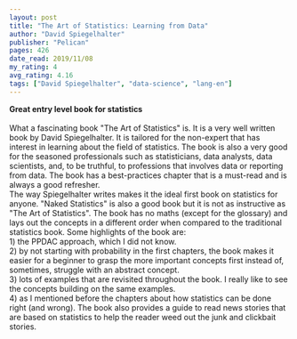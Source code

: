 ```yaml
---
layout: post
title: "The Art of Statistics: Learning from Data"
author: "David Spiegelhalter"
publisher: "Pelican"
pages: 426
date_read: 2019/11/08
my_rating: 4
avg_rating: 4.16
tags: ["David Spiegelhalter", "data-science", "lang-en"]
---
```


<b> Great entry level book for statistics </b><br/><br/>What a fascinating book "The Art of Statistics" is. It is a very well written book by David Spiegelhalter. It is tailored for the non-expert that has interest in learning about the field of statistics. The book is also a very good for the seasoned professionals such as statisticians, data analysts, data scientists, and, to be truthful, to professions that involves data or  reporting from data. The book has a best-practices chapter that is a must-read and is always a good refresher.<br/>The way Spiegelhalter writes makes it the ideal first book on statistics for anyone. "Naked Statistics" is also a good book but it is not as instructive as "The Art of Statistics". The book has no maths (except for the glossary) and lays out the concepts in a different order when compared to the traditional statistics book. Some highlights of the book are:<br/>1) the PPDAC approach, which I did not know.<br/>2) by not starting with probability in the first chapters, the book makes it easier for a beginner to grasp the  more important concepts first instead of, sometimes, struggle with an abstract concept.<br/>3) lots of examples that are revisited throughout the book. I really like to see the concepts building on the same  examples.<br/>4) as I mentioned before the chapters about how statistics can be done right (and wrong). The book also provides a guide to read news stories that are based on statistics to help the reader weed out the junk and clickbait stories.

